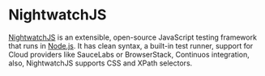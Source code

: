 # NightwatchJS

[NightwatchJS](http://nightwatchjs.org/.org/) is an extensible, open-source JavaScript testing framework that runs in [Node.js](NODEJS.md). It has clean syntax, a built-in test runner, support for Cloud providers like SauceLabs or BrowserStack, Continuos integration, also, NightwatchJS supports CSS and XPath selectors.
